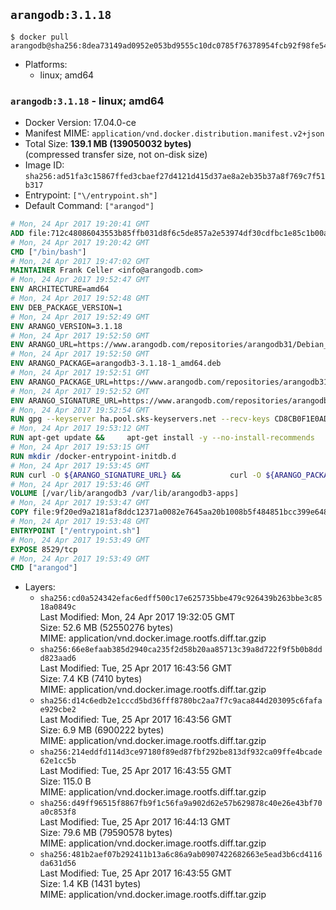 ## `arangodb:3.1.18`

```console
$ docker pull arangodb@sha256:8dea73149ad0952e053bd9555c10dc0785f76378954fcb92f98fe545d696026e
```

-	Platforms:
	-	linux; amd64

### `arangodb:3.1.18` - linux; amd64

-	Docker Version: 17.04.0-ce
-	Manifest MIME: `application/vnd.docker.distribution.manifest.v2+json`
-	Total Size: **139.1 MB (139050032 bytes)**  
	(compressed transfer size, not on-disk size)
-	Image ID: `sha256:ad51fa3c15867ffed3cbaef27d4121d415d37ae8a2eb35b37a8f769c7f51b317`
-	Entrypoint: `["\/entrypoint.sh"]`
-	Default Command: `["arangod"]`

```dockerfile
# Mon, 24 Apr 2017 19:20:41 GMT
ADD file:712c48086043553b85ffb031d8f6c5de857a2e53974df30cdfbc1e85c1b00a25 in / 
# Mon, 24 Apr 2017 19:20:42 GMT
CMD ["/bin/bash"]
# Mon, 24 Apr 2017 19:47:02 GMT
MAINTAINER Frank Celler <info@arangodb.com>
# Mon, 24 Apr 2017 19:52:47 GMT
ENV ARCHITECTURE=amd64
# Mon, 24 Apr 2017 19:52:48 GMT
ENV DEB_PACKAGE_VERSION=1
# Mon, 24 Apr 2017 19:52:49 GMT
ENV ARANGO_VERSION=3.1.18
# Mon, 24 Apr 2017 19:52:50 GMT
ENV ARANGO_URL=https://www.arangodb.com/repositories/arangodb31/Debian_8.0
# Mon, 24 Apr 2017 19:52:50 GMT
ENV ARANGO_PACKAGE=arangodb3-3.1.18-1_amd64.deb
# Mon, 24 Apr 2017 19:52:51 GMT
ENV ARANGO_PACKAGE_URL=https://www.arangodb.com/repositories/arangodb31/Debian_8.0/amd64/arangodb3-3.1.18-1_amd64.deb
# Mon, 24 Apr 2017 19:52:52 GMT
ENV ARANGO_SIGNATURE_URL=https://www.arangodb.com/repositories/arangodb31/Debian_8.0/amd64/arangodb3-3.1.18-1_amd64.deb.asc
# Mon, 24 Apr 2017 19:52:54 GMT
RUN gpg --keyserver ha.pool.sks-keyservers.net --recv-keys CD8CB0F1E0AD5B52E93F41E7EA93F5E56E751E9B
# Mon, 24 Apr 2017 19:53:12 GMT
RUN apt-get update &&     apt-get install -y --no-install-recommends         libjemalloc1 	libsnappy1         ca-certificates         pwgen         curl     &&     rm -rf /var/lib/apt/lists/*
# Mon, 24 Apr 2017 19:53:15 GMT
RUN mkdir /docker-entrypoint-initdb.d
# Mon, 24 Apr 2017 19:53:45 GMT
RUN curl -O ${ARANGO_SIGNATURE_URL} &&           curl -O ${ARANGO_PACKAGE_URL} &&             gpg --verify ${ARANGO_PACKAGE}.asc &&     (echo arangodb3 arangodb3/password password test | debconf-set-selections) &&     (echo arangodb3 arangodb3/password_again password test | debconf-set-selections) &&     DEBIAN_FRONTEND="noninteractive" dpkg -i ${ARANGO_PACKAGE} &&     rm -rf /var/lib/arangodb3/* &&     sed -ri         -e 's!127\.0\.0\.1!0.0.0.0!g'         -e 's!^(file\s*=).*!\1 -!'         -e 's!^#\s*uid\s*=.*!uid = arangodb!'         -e 's!^#\s*gid\s*=.*!gid = arangodb!'         /etc/arangodb3/arangod.conf     &&     DEBIAN_FRONTEND="noninteractive" apt-get purge -y --auto-remove ca-certificates &&     rm -f ${ARANGO_PACKAGE}*
# Mon, 24 Apr 2017 19:53:46 GMT
VOLUME [/var/lib/arangodb3 /var/lib/arangodb3-apps]
# Mon, 24 Apr 2017 19:53:47 GMT
COPY file:9f20ed9a2181af8ddc12371a0082e7645aa20b1008b5f484851bcc399e64801e in /entrypoint.sh 
# Mon, 24 Apr 2017 19:53:48 GMT
ENTRYPOINT ["/entrypoint.sh"]
# Mon, 24 Apr 2017 19:53:49 GMT
EXPOSE 8529/tcp
# Mon, 24 Apr 2017 19:53:49 GMT
CMD ["arangod"]
```

-	Layers:
	-	`sha256:cd0a524342efac6edff500c17e625735bbe479c926439b263bbe3c8518a0849c`  
		Last Modified: Mon, 24 Apr 2017 19:32:05 GMT  
		Size: 52.6 MB (52550276 bytes)  
		MIME: application/vnd.docker.image.rootfs.diff.tar.gzip
	-	`sha256:66e8efaab385d2940ca235f2d58b20aa85713c39a8d722f9f5b0b8ddd823aad6`  
		Last Modified: Tue, 25 Apr 2017 16:43:56 GMT  
		Size: 7.4 KB (7410 bytes)  
		MIME: application/vnd.docker.image.rootfs.diff.tar.gzip
	-	`sha256:d14c6edb2e1cccd5bd36fff8780bc2aa7f7c9aca844d203095c6fafae929cbe2`  
		Last Modified: Tue, 25 Apr 2017 16:43:56 GMT  
		Size: 6.9 MB (6900222 bytes)  
		MIME: application/vnd.docker.image.rootfs.diff.tar.gzip
	-	`sha256:214eddfd114d3ce97180f89ed87fbf292be813df932ca09ffe4bcade62e1cc5b`  
		Last Modified: Tue, 25 Apr 2017 16:43:55 GMT  
		Size: 115.0 B  
		MIME: application/vnd.docker.image.rootfs.diff.tar.gzip
	-	`sha256:d49ff96515f8867fb9f1c56fa9a902d62e57b629878c40e26e43bf70a0c853f8`  
		Last Modified: Tue, 25 Apr 2017 16:44:13 GMT  
		Size: 79.6 MB (79590578 bytes)  
		MIME: application/vnd.docker.image.rootfs.diff.tar.gzip
	-	`sha256:481b2aef07b292411b13a6c86a9ab0907422682663e5ead3b6cd4116da631d56`  
		Last Modified: Tue, 25 Apr 2017 16:43:55 GMT  
		Size: 1.4 KB (1431 bytes)  
		MIME: application/vnd.docker.image.rootfs.diff.tar.gzip
